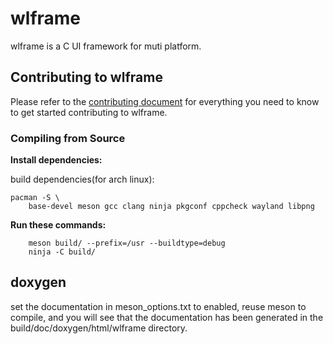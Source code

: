 # wlframe
wlframe is a C UI framework for muti platform.

## Contributing to wlframe

Please refer to the [contributing document](CONTRIBUTING.md) for everything you need to know to get started contributing to wlframe.

### Compiling from Source
**Install dependencies:**

build dependencies(for arch linux):
```shell
pacman -S \
	base-devel meson gcc clang ninja pkgconf cppcheck wayland libpng
```

**Run these commands:**
```shell
    meson build/ --prefix=/usr --buildtype=debug
    ninja -C build/
```

## doxygen
set the documentation in meson_options.txt to enabled, reuse meson to compile, and you will see that the documentation has been generated in the build/doc/doxygen/html/wlframe directory.
